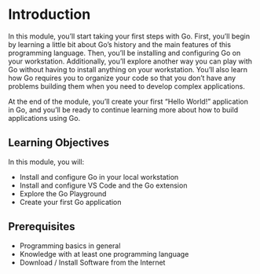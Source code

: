 # Introduction

In this module, you’ll start taking your first steps with Go. First, you’ll begin by learning a little bit about Go’s history and the main features of this programming language. Then, you’ll be installing and configuring Go on your workstation. Additionally, you’ll explore another way you can play with Go without having to install anything on your workstation. You’ll also learn how Go requires you to organize your code so that you don’t have any problems building them when you need to develop complex applications.

At the end of the module, you’ll create your first “Hello World!” application in Go, and you’ll be ready to continue learning more about how to build applications using Go.

## Learning Objectives

In this module, you will:

- Install and configure Go in your local workstation
- Install and configure VS Code and the Go extension
- Explore the Go Playground
- Create your first Go application


## Prerequisites
- Programming basics in general
- Knowledge with at least one programming language
- Download / Install Software from the Internet

